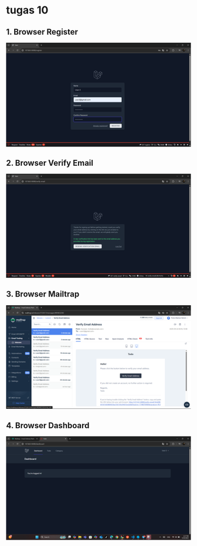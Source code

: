 # tugas 10

## 1. Browser Register

![alt text](<screenshot/tugas10/Browser Registerr.png>)

## 2. Browser Verify Email

![alt text](<screenshot/tugas10/Browser Verify Email.png>)

## 3. Browser Mailtrap

![alt text](<screenshot/tugas10/Browser Mailtrap.png>)

## 4. Browser Dashboard

![alt text](<screenshot/tugas10/Browser Dashboard.png>)

